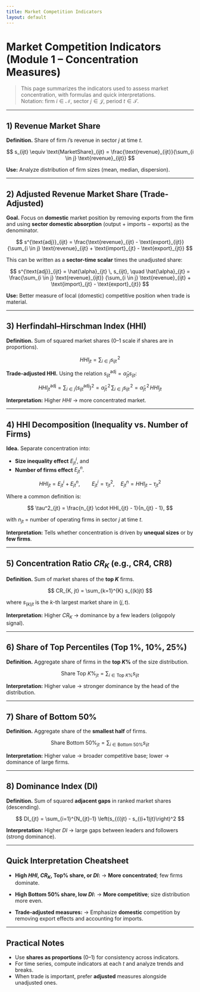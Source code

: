 ```yaml
---
title: Market Competition Indicators
layout: default
---
```


# Market Competition Indicators (Module 1 – Concentration Measures)

> This page summarizes the indicators used to assess market concentration, with formulas and quick interpretations.  
> Notation: firm $i \in \mathcal{N}$, sector $j \in \mathcal{J}$, period $t \in \mathcal{T}$.

---

## 1) Revenue Market Share

**Definition.** Share of firm $i$’s revenue in sector $j$ at time $t$.

$$
s_{ijt} \equiv \text{MarketShare}_{ijt}
= \frac{\text{revenue}_{ijt}}{\sum_{i \in j} \text{revenue}_{ijt}}
$$

**Use:** Analyze distribution of firm sizes (mean, median, dispersion).

---

## 2) Adjusted Revenue Market Share (Trade-Adjusted)

**Goal.** Focus on **domestic** market position by removing exports from the firm and using **sector domestic absorption** (output + imports − exports) as the denominator.

$$
s^{\text{adj}}_{ijt}
= \frac{\text{revenue}_{ijt} - \text{export}_{ijt}}
{\sum_{i \in j} \text{revenue}_{ijt} + \text{import}_{jt} - \text{export}_{jt}}
$$

This can be written as a **sector-time scalar** times the unadjusted share:

$$
s^{\text{adj}}_{ijt}
= \hat{\alpha}_{jt} \, s_{ijt},
\quad
\hat{\alpha}_{jt}
= \frac{\sum_{i \in j} \text{revenue}_{ijt}}
{\sum_{i \in j} \text{revenue}_{ijt} + \text{import}_{jt} - \text{export}_{jt}}
$$

**Use:** Better measure of local (domestic) competitive position when trade is material.

---

## 3) Herfindahl–Hirschman Index (HHI)

**Definition.** Sum of squared market shares (0–1 scale if shares are in proportions).

$$
HHI_{jt} = \sum_{i \in j} s_{ijt}^{\,2}
$$

**Trade-adjusted HHI.** Using the relation $s^{\text{adj}}_{ijt} = \hat{\alpha}_{jt} s_{ijt}$:

$$
HHI^{\text{adj}}_{jt}
= \sum_{i \in j} \left(s^{\text{adj}}_{ijt}\right)^2
= \hat{\alpha}_{jt}^{\,2}\, \sum_{i \in j} s_{ijt}^{\,2}
= \hat{\alpha}_{jt}^{\,2} \, HHI_{jt}
$$

**Interpretation:** Higher $HHI$ → more concentrated market.

---

## 4) HHI Decomposition (Inequality vs. Number of Firms)

**Idea.** Separate concentration into:
- **Size inequality effect** $E^i_{jt}$, and
- **Number of firms effect** $E^n_{jt}$.

$$
HHI_{jt} = E^i_{jt} + E^n_{jt}, 
\qquad
E^i_{jt} = \tau^2_{jt},
\quad
E^n_{jt} = HHI_{jt} - \tau^2_{jt}
$$

Where a common definition is:

$$
\tau^2_{jt} = \frac{n_{jt} \cdot HHI_{jt} - 1}{n_{jt} - 1},
$$

with $n_{jt}$ = number of operating firms in sector $j$ at time $t$.

**Interpretation:** Tells whether concentration is driven by **unequal sizes** or by **few firms**.

---

## 5) Concentration Ratio $CR_K$ (e.g., CR4, CR8)

**Definition.** Sum of market shares of the **top $K$** firms.

$$
CR_{K, jt} = \sum_{k=1}^{K} s_{(k)jt}
$$

where $s_{(k)jt}$ is the $k$-th largest market share in $(j,t)$.

**Interpretation:** Higher $CR_K$ → dominance by a few leaders (oligopoly signal).

---

## 6) Share of Top Percentiles (Top 1%, 10%, 25%)

**Definition.** Aggregate share of firms in the **top $K\%$** of the size distribution.

$$
\text{Share Top }K\%_{jt} = \sum_{i \in \text{Top }K\%} s_{ijt}
$$

**Interpretation:** Higher value → stronger dominance by the head of the distribution.

---

## 7) Share of Bottom 50%

**Definition.** Aggregate share of the **smallest half** of firms.

$$
\text{Share Bottom 50\%}_{jt} = \sum_{i \in \text{Bottom }50\%} s_{ijt}
$$

**Interpretation:** Higher value → broader competitive base; lower → dominance of large firms.

---

## 8) Dominance Index (DI)

**Definition.** Sum of squared **adjacent gaps** in ranked market shares (descending).

$$
DI_{jt} = \sum_{i=1}^{N_{jt}-1} \left(s_{(i)jt} - s_{(i+1)jt}\right)^2
$$

**Interpretation:** Higher $DI$ → large gaps between leaders and followers (strong dominance).

---

## Quick Interpretation Cheatsheet

- **High $HHI$, $CR_K$, Top% share, or $DI$:**
  → **More concentrated**; few firms dominate.

- **High Bottom 50% share, low $DI$:**
  → **More competitive**; size distribution more even.

- **Trade-adjusted measures:**
  → Emphasize **domestic** competition by removing export effects and accounting for imports.

---

## Practical Notes

- Use **shares as proportions** (0–1) for consistency across indicators.  
- For time series, compute indicators at each $t$ and analyze trends and breaks.  
- When trade is important, prefer **adjusted** measures alongside unadjusted ones.
